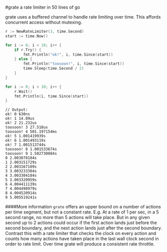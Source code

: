 #grate
a rate limiter in 50 lines of go

grate uses a buffered channel to handle rate limiting over time.  This affords concurrent access without mutexing.  

```go
r := NewRateLimiter(3, time.Second)
start := time.Now()

for i := 0; i < 10; i++ {
	if r.Try() {
		fmt.Println("ok!", i, time.Since(start))
	} else {
		fmt.Println("toosoon!", i, time.Since(start))
		time.Sleep(time.Second / 2)
	}
}

for i := 0; i < 10; i++ {
	r.Wait()
	fmt.Println(i, time.Since(start))
}
```
```
// Output:
ok! 0 630ns
ok! 1 14.89us
ok! 2 21.232us
toosoon! 3 27.518us
toosoon! 4 501.197154ms
ok! 5 1.001419939s
ok! 6 1.001493119s
ok! 7 1.001513744s
toosoon! 8 1.001533674s
toosoon! 9 1.502730084s
0 2.003078104s
1 2.003151729s
2 2.003167109s
3 3.003233304s
4 3.003304184s
5 3.003320959s
6 4.004411139s
7 4.004498979s
8 4.004520914s
9 5.005519241s
```

####More information
`grate` offers an upper bound on a number of actions per time segment, but not a constant rate.  E.g.  At a rate of 1 per sec, in a 5 second range, no more than 5 actions will take place.  But in any given second up to 2 actions could occur if the first action lands just before the second boundary, and the next action lands just after the second boundary.  Contrast this with a rate limiter that checks the clock on every action and counts how many actions have taken place in the last wall clock second in order to rate limit.  Over time grate will produce a consistent rate throttle.